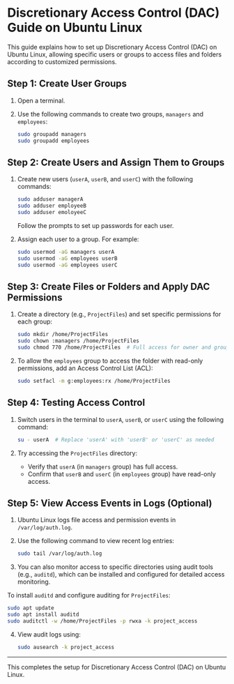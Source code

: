 
# Discretionary Access Control (DAC) Guide on Ubuntu Linux

This guide explains how to set up Discretionary Access Control (DAC) on Ubuntu Linux, allowing specific users or groups to access files and folders according to customized permissions.

## Step 1: Create User Groups

1. Open a terminal.
2. Use the following commands to create two groups, `managers` and `employees`:

   ```bash
   sudo groupadd managers
   sudo groupadd employees
   ```

## Step 2: Create Users and Assign Them to Groups

1. Create new users (`userA`, `userB`, and `userC`) with the following commands:

   ```bash
   sudo adduser managerA
   sudo adduser employeeB
   sudo adduser emoloyeeC
   ```

   Follow the prompts to set up passwords for each user.
2. Assign each user to a group. For example:

   ```bash
   sudo usermod -aG managers userA
   sudo usermod -aG employees userB
   sudo usermod -aG employees userC
   ```

## Step 3: Create Files or Folders and Apply DAC Permissions

1. Create a directory (e.g., `ProjectFiles`) and set specific permissions for each group:

   ```bash
   sudo mkdir /home/ProjectFiles
   sudo chown :managers /home/ProjectFiles
   sudo chmod 770 /home/ProjectFiles  # Full access for owner and group, no access for others
   ```

2. To allow the `employees` group to access the folder with read-only permissions, add an Access Control List (ACL):

   ```bash
   sudo setfacl -m g:employees:rx /home/ProjectFiles
   ```

## Step 4: Testing Access Control

1. Switch users in the terminal to `userA`, `userB`, or `userC` using the following command:

   ```bash
   su - userA  # Replace 'userA' with 'userB' or 'userC' as needed
   ```

2. Try accessing the `ProjectFiles` directory:
   - Verify that `userA` (in `managers` group) has full access.
   - Confirm that `userB` and `userC` (in `employees` group) have read-only access.

## Step 5: View Access Events in Logs (Optional)

1. Ubuntu Linux logs file access and permission events in `/var/log/auth.log`.
2. Use the following command to view recent log entries:

   ```bash
   sudo tail /var/log/auth.log
   ```

3. You can also monitor access to specific directories using audit tools (e.g., `auditd`), which can be installed and configured for detailed access monitoring.

To install `auditd` and configure auditing for `ProjectFiles`:

   ```bash
   sudo apt update
   sudo apt install auditd
   sudo auditctl -w /home/ProjectFiles -p rwxa -k project_access
   ```

4. View audit logs using:

   ```bash
   sudo ausearch -k project_access
   ```

---

This completes the setup for Discretionary Access Control (DAC) on Ubuntu Linux.

